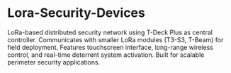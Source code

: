 # Lora-Security-Devices
LoRa-based distributed security network using T-Deck Plus as central controller. Communicates with smaller LoRa modules (T3-S3, T-Beam) for field deployment. Features touchscreen interface, long-range wireless control, and real-time deterrent system activation. Built for scalable perimeter security applications.
